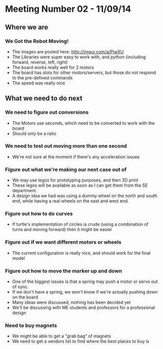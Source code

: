 # Meeting Number 02 - 11/09/14

## Where we are

### We Got the Robot Moving!
* The images are posted here: http://imgur.com/a/PjwXU
* The Libraries were super easy to work with, and python (including forward, reverse, left, right)
* The board works really well for 2 motors
* The board has slots for other motors/servers, but those do not respond to the pre-defined commands
* The speed was really nice

## What we need to do next

### We need to figure out conversions
* The Motors use seconds, which need to be converted to work with the board
* Should only be a ratio

### We need to test out moving more than one second
* We're not sure at the moment if there's any acceleration issues

### Figure out what we're making our next case out of
* We may use legos for prototyping purposes, and then 3D print
* These legos will be available as soon as I can get them from the SE department.
* A design idea we had was using a dummy wheel on the north and south end, while having a real wheels on the east and west end.

### Figure out how to do curves
* If turtle's implementation of circles is crude (using a combination of turns and moving forward) then it might be easier

### Figure out if we want different motors or wheels
* The current configuration is really nice, and should work for the final model

### Figure out how to move the marker up and down
* One of the biggest issues is that a spring may push a motor or servo out of sync.
* If we don't have a spring, we won't know if we're actually pushing down on the board
* Many ideas were discussed, nothing has been decided yet
* We'll be discussing with ME students and professors for a professional design

### Need to buy magnets
* We might be able to get a "grab bag" of magnets
* We need to get a vendors list to find where the best places to buy is
